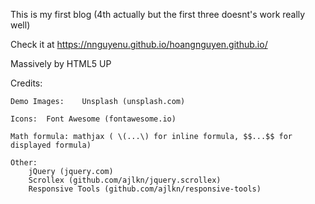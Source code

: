 This is my first blog (4th actually but the first three doesnt's work really well)

Check it at https://nnguyenu.github.io/hoangnguyen.github.io/



Massively by HTML5 UP

Credits:

	Demo Images:	Unsplash (unsplash.com)

	Icons:	Font Awesome (fontawesome.io)

	Math formula: mathjax ( \(...\) for inline formula, $$...$$ for displayed formula)

	Other:
		jQuery (jquery.com)
		Scrollex (github.com/ajlkn/jquery.scrollex)
		Responsive Tools (github.com/ajlkn/responsive-tools)


